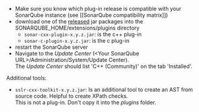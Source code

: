 - Make sure you know which plug-in release is compatible with your SonarQube instance (see [[SonarQube compatibility matrix]])
- download one of the [released](https://github.com/wenns/sonar-cxx/releases) jar packages into the SONARQUBE_HOME/extensions/plugins directory
   - `sonar-cxx-plugin-x.y.z.jar`: is the c++ plug-in
   - `sonar-c-plugin-x.y.z.jar`: is the c plug-in
- restart the SonarQube server
- Navigate to the _Update Center_ (\<Your SonarQube URL\>/Administration/System/Update Center).<br>The _Update Center_ should list 'C++ (Community)' on the tab 'Installed'.

Additional tools:
   - `sslr-cxx-toolkit-x.y.z.jar`: Is an additional tool to create an AST from source code. Helpful to create XPath checks. <br>This is not a plug-in. Don't copy it into the _plugins_ folder.
